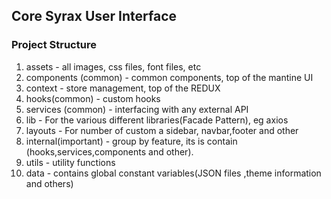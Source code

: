 ## Core Syrax User Interface

### Project Structure

1. assets - all images, css files, font files, etc
2. components (common) - common components, top of the mantine UI
3. context - store management, top of the REDUX
4. hooks(common) - custom hooks
5. services (common) -  interfacing with any external API
6. lib - For the various different libraries(Facade Pattern), eg axios
7. layouts - For number of custom a sidebar, navbar,footer and other
8. internal(important) - group by feature, its is contain (hooks,services,components and other).
9. utils - utility functions
10. data - contains global constant variables(JSON files ,theme information and others)